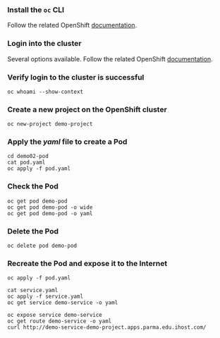 ### Install the `oc` CLI

Follow the related OpenShift [documentation](https://docs.redhat.com/en/documentation/openshift_container_platform/4.16/html/cli_tools/openshift-cli-oc#cli-about-cli_cli-developer-commands). 

### Login into the cluster

Several options available. Follow the related OpenShift [documentation](https://docs.redhat.com/en/documentation/openshift_container_platform/4.16/html/installing/installing-on-ibm-power#cli-logging-in-kubeadmin_installing-ibm-power). 

### Verify login to the cluster is successful

```
oc whoami --show-context
```


### Create a new project on the OpenShift cluster

```
oc new-project demo-project
```

### Apply the _yaml_ file to create a Pod

```
cd demo02-pod
cat pod.yaml
oc apply -f pod.yaml
```

### Check the Pod


```
oc get pod demo-pod
oc get pod demo-pod -o wide
oc get pod demo-pod -o yaml
```

### Delete the Pod

```
oc delete pod demo-pod
```

### Recreate the Pod and expose it to the Internet

```
oc apply -f pod.yaml
```
```
cat service.yaml
oc apply -f service.yaml
oc get service demo-service -o yaml
```
```
oc expose service demo-service
oc get route demo-service -o yaml
curl http://demo-service-demo-project.apps.parma.edu.ihost.com/
```